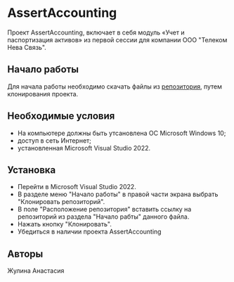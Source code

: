 # AssertAccounting
Проект AssertAccounting, включает в себя модуль «Учет и паспортизация активов» из первой сессии для компании ООО "Телеком Нева Связь". 
## Начало работы
Для начала работы необходимо скачать файлы из [репозитория](https://github.com/zutilda/AssertAccounting), путем клонирования проекта.
## Необходимые условия
- На компьютере должны быть утсановлена ОС Microsoft Windows 10;
- доступ в сеть Интернет;
- установленная Microsoft Visual Studio 2022.
## Установка
- Перейти в Microsoft Visual Studio 2022.
- В разделе меню "Начало работы" в правой части экрана выбрать "Клонировать репозиторий".
- В поле "Расположение репозитория" вставить ссылку на репозиторий из раздела "Начало рабты" данного файла.
- Нажать кнопку "Клонировать".
- Убедиться в наличии проекта AssertAccounting 
## Авторы
Жулина Анастасия
